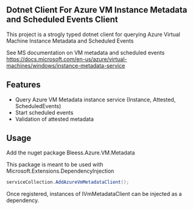 ## Dotnet Client For Azure VM Instance Metadata and Scheduled Events Client

This project is a strogly typed dotnet client for querying Azure Virtual Machine Instance Metadata and Scheduled Events

See MS documentation on VM metadata and scheduled events
https://docs.microsoft.com/en-us/azure/virtual-machines/windows/instance-metadata-service

## Features
- Query Azure VM Metadata instance service (Instance, Attested, ScheduledEvents)
- Start scheduled events
- Validation of attested metadata

## Usage

Add the nuget package Bleess.Azure.VM.Metadata

This package is meant to be used with Microsoft.Extensions.DependencyInjection

 
 ```csharp
 serviceCollection.AddAzureVmMetadataClient();
 ```
 
 Once registered, instances of IVmMetadataClient can be injected as a dependency.  

